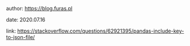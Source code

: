 
author: https://blog.furas.pl

date: 2020.07.16

link: https://stackoverflow.com/questions/62921395/pandas-include-key-to-json-file/

